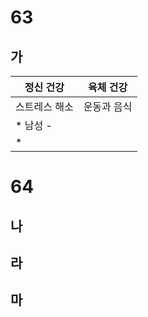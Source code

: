 # 63
## 가
| 정신 건강   | 육체 건강  |
| ------- | ------ |
| 스트레스 해소 | 운동과 음식 |
| * 남성 -  |        |
| *       |        |
# 64
## 나
## 라
## 마